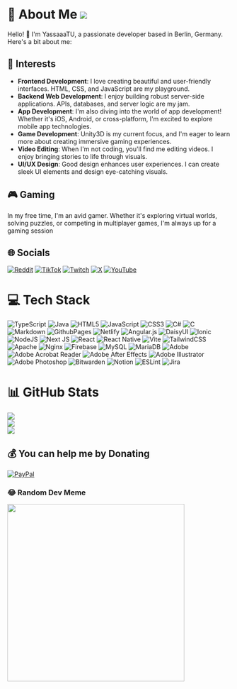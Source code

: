# 💫 About Me  [![](https://visitcount.itsvg.in/api?id=YassaaaTU&label=Profile%20Views&color=12&icon=5&pretty=true)](https://visitcount.itsvg.in)

Hello! 👋 I'm YassaaaTU, a passionate developer based in Berlin, Germany. Here's a bit about me:

## 🚀 Interests
- **Frontend Development**: I love creating beautiful and user-friendly interfaces. HTML, CSS, and JavaScript are my playground.
- **Backend Web Development**: I enjoy building robust server-side applications. APIs, databases, and server logic are my jam.
- **App Development**: I'm also diving into the world of app development! Whether it's iOS, Android, or cross-platform, I'm excited to explore mobile app technologies.
- **Game Development**: Unity3D is my current focus, and I'm eager to learn more about creating immersive gaming experiences.
- **Video Editing**: When I'm not coding, you'll find me editing videos. I enjoy bringing stories to life through visuals.
- **UI/UX Design**: Good design enhances user experiences. I can create sleek UI elements and design eye-catching visuals.

## 🎮 Gaming

In my free time, I'm an avid gamer. Whether it's exploring virtual worlds, solving puzzles, or competing in multiplayer games, I'm always up for a gaming session

## 🌐 Socials

[![Reddit](https://img.shields.io/badge/Reddit-%23FF4500.svg?logo=Reddit&logoColor=white)](https://reddit.com/user/DeceasedGhostt)
[![TikTok](https://img.shields.io/badge/TikTok-%23000000.svg?logo=TikTok&logoColor=white)](https://tiktok.com/@DeceasedGhostt)
[![Twitch](https://img.shields.io/badge/Twitch-%239146FF.svg?logo=Twitch&logoColor=white)](https://twitch.tv/DeceasedGhostt)
[![X](https://img.shields.io/badge/Twitter-black.svg?logo=X&logoColor=white)](https://x.com/DeceasedGhostt)
[![YouTube](https://img.shields.io/badge/YouTube-%23FF0000.svg?logo=YouTube&logoColor=white)](https://youtube.com/@@DeceasedGhost)
<!-- [![Behance](https://img.shields.io/badge/Behance-1769ff?logo=behance&logoColor=white)](https://behance.net/Placeholder)
[![Discord](https://img.shields.io/badge/Discord-%237289DA.svg?logo=discord&logoColor=white)](https://discord.gg/Placeholder)
[![Facebook](https://img.shields.io/badge/Facebook-%231877F2.svg?logo=Facebook&logoColor=white)](https://facebook.com/Placeholder)
[![Instagram](https://img.shields.io/badge/Instagram-%23E4405F.svg?logo=Instagram&logoColor=white)](https://instagram.com/Placeholder)
[![LinkedIn](https://img.shields.io/badge/LinkedIn-%230077B5.svg?logo=linkedin&logoColor=white)](https://linkedin.com/in/Placeholder)
[![Medium](https://img.shields.io/badge/Medium-12100E?logo=medium&logoColor=white)](https://medium.com/@Placeholder)
[![Pinterest](https://img.shields.io/badge/Pinterest-%23E60023.svg?logo=Pinterest&logoColor=white)](https://pinterest.com/Placeholder)
[![Quora](https://img.shields.io/badge/Quora-%23B92B27.svg?logo=Quora&logoColor=white)](https://quora.com/profile/Placeholder) -->
<!-- [![Stack Overflow](https://img.shields.io/badge/-Stackoverflow-FE7A16?logo=stack-overflow&logoColor=white)](https://stackoverflow.com/users/Placeholder) -->
<!-- [![Codepen](https://img.shields.io/badge/Codepen-000000?style=for-the-badge&logo=codepen&logoColor=white)](https://codepen.io/Placeholder)
[![Mastodon](https://img.shields.io/badge/-MASTODON-%232B90D9?style=for-the-badge&logo=mastodon&logoColor=white)](https://mastodon.social/@Placeholder) -->

# 💻 Tech Stack

![TypeScript](https://img.shields.io/badge/typescript-%23007ACC.svg?style=for-the-badge&logo=typescript&logoColor=white) ![Java](https://img.shields.io/badge/java-%23ED8B00.svg?style=for-the-badge&logo=openjdk&logoColor=white) ![HTML5](https://img.shields.io/badge/html5-%23E34F26.svg?style=for-the-badge&logo=html5&logoColor=white) ![JavaScript](https://img.shields.io/badge/javascript-%23323330.svg?style=for-the-badge&logo=javascript&logoColor=%23F7DF1E) ![CSS3](https://img.shields.io/badge/css3-%231572B6.svg?style=for-the-badge&logo=css3&logoColor=white) ![C#](https://img.shields.io/badge/c%23-%23239120.svg?style=for-the-badge&logo=csharp&logoColor=white) ![C](https://img.shields.io/badge/c-%2300599C.svg?style=for-the-badge&logo=c&logoColor=white) ![Markdown](https://img.shields.io/badge/markdown-%23000000.svg?style=for-the-badge&logo=markdown&logoColor=white) ![GithubPages](https://img.shields.io/badge/github%20pages-121013?style=for-the-badge&logo=github&logoColor=white) ![Netlify](https://img.shields.io/badge/netlify-%23000000.svg?style=for-the-badge&logo=netlify&logoColor=#00C7B7) ![Angular.js](https://img.shields.io/badge/angular.js-%23E23237.svg?style=for-the-badge&logo=angularjs&logoColor=white) ![DaisyUI](https://img.shields.io/badge/daisyui-5A0EF8?style=for-the-badge&logo=daisyui&logoColor=white) ![Ionic](https://img.shields.io/badge/Ionic-%233880FF.svg?style=for-the-badge&logo=Ionic&logoColor=white) ![NodeJS](https://img.shields.io/badge/node.js-6DA55F?style=for-the-badge&logo=node.js&logoColor=white) ![Next JS](https://img.shields.io/badge/Next-black?style=for-the-badge&logo=next.js&logoColor=white) ![React](https://img.shields.io/badge/react-%2320232a.svg?style=for-the-badge&logo=react&logoColor=%2361DAFB) ![React Native](https://img.shields.io/badge/react_native-%2320232a.svg?style=for-the-badge&logo=react&logoColor=%2361DAFB) ![Vite](https://img.shields.io/badge/vite-%23646CFF.svg?style=for-the-badge&logo=vite&logoColor=white) ![TailwindCSS](https://img.shields.io/badge/tailwindcss-%2338B2AC.svg?style=for-the-badge&logo=tailwind-css&logoColor=white) ![Apache](https://img.shields.io/badge/apache-%23D42029.svg?style=for-the-badge&logo=apache&logoColor=white) ![Nginx](https://img.shields.io/badge/nginx-%23009639.svg?style=for-the-badge&logo=nginx&logoColor=white) ![Firebase](https://img.shields.io/badge/Firebase-039BE5?style=for-the-badge&logo=Firebase&logoColor=white) ![MySQL](https://img.shields.io/badge/mysql-%2300000f.svg?style=for-the-badge&logo=mysql&logoColor=white) ![MariaDB](https://img.shields.io/badge/MariaDB-003545?style=for-the-badge&logo=mariadb&logoColor=white) ![Adobe](https://img.shields.io/badge/adobe-%23FF0000.svg?style=for-the-badge&logo=adobe&logoColor=white) ![Adobe Acrobat Reader](https://img.shields.io/badge/Adobe%20Acrobat%20Reader-EC1C24.svg?style=for-the-badge&logo=Adobe%20Acrobat%20Reader&logoColor=white) ![Adobe After Effects](https://img.shields.io/badge/Adobe%20After%20Effects-9999FF.svg?style=for-the-badge&logo=Adobe%20After%20Effects&logoColor=white) ![Adobe Illustrator](https://img.shields.io/badge/adobe%20illustrator-%23FF9A00.svg?style=for-the-badge&logo=adobe%20illustrator&logoColor=white) ![Adobe Photoshop](https://img.shields.io/badge/adobe%20photoshop-%2331A8FF.svg?style=for-the-badge&logo=adobe%20photoshop&logoColor=white) ![Bitwarden](https://img.shields.io/badge/bitwarden-%23175DDC.svg?style=for-the-badge&logo=bitwarden&logoColor=white) ![Notion](https://img.shields.io/badge/Notion-%23000000.svg?style=for-the-badge&logo=notion&logoColor=white) ![ESLint](https://img.shields.io/badge/ESLint-4B3263?style=for-the-badge&logo=eslint&logoColor=white) ![Jira](https://img.shields.io/badge/jira-%230A0FFF.svg?style=for-the-badge&logo=jira&logoColor=white)

# 📊 GitHub Stats

![](https://github-readme-stats.vercel.app/api?username=YassaaaTU&theme=dracula&hide_border=true&include_all_commits=true&count_private=true)<br/>
![](https://github-readme-streak-stats.herokuapp.com/?user=YassaaaTU&theme=dracula&hide_border=true)<br/>
![](https://github-readme-stats.vercel.app/api/top-langs/?username=YassaaaTU&theme=dracula&hide_border=true&include_all_commits=true&count_private=true&layout=compact)

## 💰 You can help me by Donating

<!-- [![BuyMeACoffee](https://img.shields.io/badge/Buy%20Me%20a%20Coffee-ffdd00?style=for-the-badge&logo=buy-me-a-coffee&logoColor=black)](https://buymeacoffee.com/template) -->
[![PayPal](https://img.shields.io/badge/PayPal-00457C?style=for-the-badge&logo=paypal&logoColor=white)](https://paypal.me/yjumaah)
<!-- [![Patreon](https://img.shields.io/badge/Patreon-F96854?style=for-the-badge&logo=patreon&logoColor=white)](https://patreon.com/template)
[![Ko-Fi](https://img.shields.io/badge/Ko--fi-F16061?style=for-the-badge&logo=ko-fi&logoColor=white)](https://ko-fi.com/template) -->

### 😂 Random Dev Meme

<img src='https://randommeme-five.vercel.app/' style="height: 400px;"/>

<!-- ## 📈 Visitor Count

[![](https://visitcount.itsvg.in/api?id=YassaaaTU&label=Profile%20Views&color=12&icon=5&pretty=true)](https://visitcount.itsvg.in) -->


<!-- Proudly created with GPRM ( https://gprm.itsvg.in ) -->

